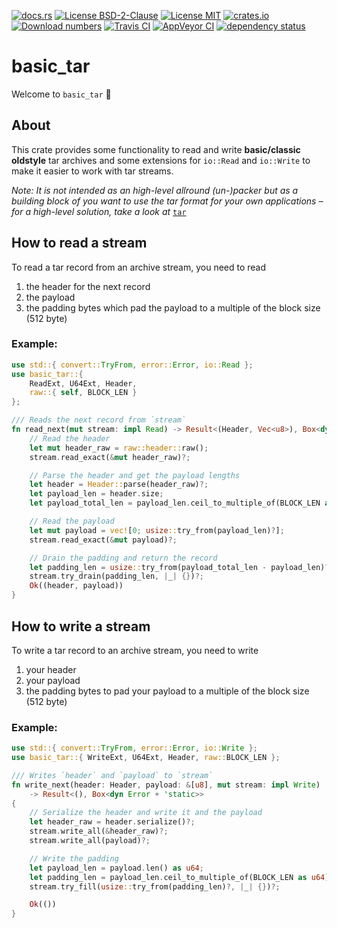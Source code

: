 [![docs.rs](https://docs.rs/basic_tar/badge.svg)](https://docs.rs/basic_tar)
[![License BSD-2-Clause](https://img.shields.io/badge/License-BSD--2--Clause-blue.svg)](https://opensource.org/licenses/BSD-2-Clause)
[![License MIT](https://img.shields.io/badge/License-MIT-blue.svg)](https://opensource.org/licenses/MIT)
[![crates.io](https://img.shields.io/crates/v/basic_tar.svg)](https://crates.io/crates/basic_tar)
[![Download numbers](https://img.shields.io/crates/d/basic_tar.svg)](https://crates.io/crates/basic_tar)
[![Travis CI](https://travis-ci.org/KizzyCode/basic_tar.svg?branch=master)](https://travis-ci.org/KizzyCode/basic_tar)
[![AppVeyor CI](https://ci.appveyor.com/api/projects/status/github/KizzyCode/basic_tar?svg=true)](https://ci.appveyor.com/project/KizzyCode/basic-tar)
[![dependency status](https://deps.rs/crate/basic_tar/0.1.3/status.svg)](https://deps.rs/crate/basic_tar/0.1.3)

# basic_tar
Welcome to `basic_tar` 🎉


## About
This crate provides some functionality to read and write __basic/classic oldstyle__ tar archives and
some extensions for `io::Read` and `io::Write` to make it easier to work with tar streams.

_Note: It is not intended as an high-level allround (un-)packer but as a building block of you want
to use the tar format for your own applications – for a high-level solution, take a look at_
[`tar`](https://crates.io/crates/tar)


## How to read a stream
To read a tar record from an archive stream, you need to read
 1. the header for the next record
 2. the payload
 3. the padding bytes which pad the payload to a multiple of the block size (512 byte)

### Example:
```rust
use std::{ convert::TryFrom, error::Error, io::Read };
use basic_tar::{
	ReadExt, U64Ext, Header,
	raw::{ self, BLOCK_LEN }
};

/// Reads the next record from `stream`
fn read_next(mut stream: impl Read) -> Result<(Header, Vec<u8>), Box<dyn Error + 'static>> {
	// Read the header
	let mut header_raw = raw::header::raw();
	stream.read_exact(&mut header_raw)?;

	// Parse the header and get the payload lengths
	let header = Header::parse(header_raw)?;
	let payload_len = header.size;
	let payload_total_len = payload_len.ceil_to_multiple_of(BLOCK_LEN as u64);

	// Read the payload
	let mut payload = vec![0; usize::try_from(payload_len)?];
	stream.read_exact(&mut payload)?;

	// Drain the padding and return the record
	let padding_len = usize::try_from(payload_total_len - payload_len)?;
	stream.try_drain(padding_len, |_| {})?;
	Ok((header, payload))
}
```


## How to write a stream
To write a tar record to an archive stream, you need to write
 1. your header
 2. your payload
 3. the padding bytes to pad your payload to a multiple of the block size (512 byte)

### Example:
```rust
use std::{ convert::TryFrom, error::Error, io::Write };
use basic_tar::{ WriteExt, U64Ext, Header, raw::BLOCK_LEN };

/// Writes `header` and `payload` to `stream`
fn write_next(header: Header, payload: &[u8], mut stream: impl Write)
	-> Result<(), Box<dyn Error + 'static>>
{
	// Serialize the header and write it and the payload
	let header_raw = header.serialize()?;
	stream.write_all(&header_raw)?;
	stream.write_all(payload)?;

	// Write the padding
	let payload_len = payload.len() as u64;
	let padding_len = payload_len.ceil_to_multiple_of(BLOCK_LEN as u64) - payload_len;
	stream.try_fill(usize::try_from(padding_len)?, |_| {})?;

	Ok(())
}
```